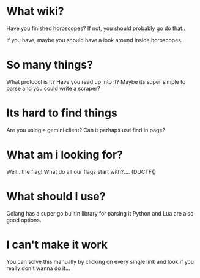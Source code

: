 # What wiki?

Have you finished horoscopes?
If not, you should probably go do that.. 

If you have, maybe you should have a look around inside horoscopes.

# So many things?

What protocol is it? Have you read up into it? Maybe its super simple to parse and you could write a scraper?

# Its hard to find things 

Are you using a gemini client? Can it perhaps use find in page? 

# What am i looking for? 

Well.. the flag! What do all our flags start with?.... (DUCTF{)

# What should I use? 

Golang has a super go builtin library for parsing it 
Python and Lua are also good options.

# I can't make it work

You can solve this manually by clicking on every single link and look if you really don't wanna do it...


